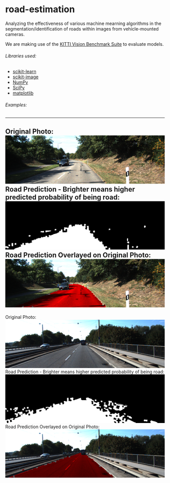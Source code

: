 # road-estimation
Analyzing the effectiveness of various machine mearning algorithms in the segmentation/identification of roads within images from vehicle-mounted cameras.

We are making use of the [KITTI Vision Benchmark Suite](http://www.cvlibs.net/datasets/kitti/eval_road.php) to evaluate models.

###### Libraries used:
  * [scikit-learn](http://scikit-learn.org/)
  * [scikit-image](http://scikit-image.org/)
  * [NumPy](http://www.numpy.org/)
  * [SciPy](http://www.scipy.org/)
  * [matplotlib](http://matplotlib.org/)


###### Examples:
---
Original Photo:
![original-photo/um_road_000042](example-predictions/original-photo/um_000042.png)
Road Prediction - Brighter means higher predicted probability of being road:
![encoded/um_road_000042](example-predictions/encoded/um_road_000042.png)
Road Prediction Overlayed on Original Photo:
![encoded-overlay/um_road_000042](example-predictions/encoded-overlay/um_road_000042.png)
---
Original Photo:
![original-photo/um_road_000082](example-predictions/original-photo/um_000082.png)
Road Prediction - Brighter means higher predicted probability of being road:
![encoded/um_road_000082](example-predictions/encoded/um_road_000082.png)
Road Prediction Overlayed on Original Photo:
![encoded-overlay/um_road_000082](example-predictions/encoded-overlay/um_road_000082.png)
